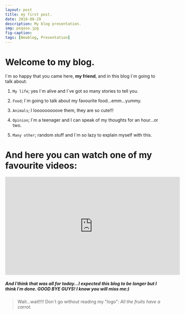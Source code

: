 ```yaml
---
layout: post
title: my first post.
date: 2018-08-29
description: My blog presentation.
img: pegaso.jpg
fig-caption: 
tags: [Newblog, Presentation]
---
```


# Welcome to my blog.


I´m so happy that you came here, **my friend**, and in this blog I´m going to talk about:

1. `My life`; yes I´m alive and I´ve got so many stories to tell you.
  
2. `Food`; I´m going to talk about my favourite food...emm...yummy.
  
3. `Animals`; I looooooooove them, they are so cute!!!
  
4. `Opinion`; I´m a teenager and I can speak of my thoughts for an hour...or two.
  
5. `Many other`; random stuff and I´m so lazy to explain myself with this.
  
# And here you can watch one of my favourite videos:

<iframe width="560" height="315" src="https://www.youtube.com/embed/DUlj6WgpbzQ" frameborder="0" allow="autoplay; encrypted-media" allowfullscreen></iframe>
 
 ##### And I´think that was all for today...I expected this blog to be longer but I think I´m done. GOOD BYE GUYS! I know you will miss me:)
 
 > Wait...wait!!!! Don´t go without reading my "logo": *All the fruits have a carrot.*


